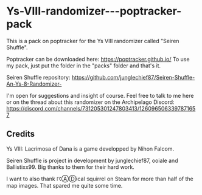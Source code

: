 # Ys-VIII-randomizer---poptracker-pack
This is a pack on poptracker for the Ys VIII randomizer called "Seiren Shuffle".

Poptracker can be downloaded here: https://poptracker.github.io/
To use my pack, just put the folder in the "packs" folder and that's it.

Seiren Shuffle repository: https://github.com/junglechief87/Seiren-Shuffle-An-Ys-8-Randomizer-

I'm open for suggestions and insight of course. Feel free to talk to me here or on the thread about this randomizer on the Archipelago Discord: https://discord.com/channels/731205301247803413/1260965063397871657


## Credits

Ys VIII: Lacrimosa of Dana is a game developped by Nihon Falcom.

Seiren Shuffle is project in development by junglechief87, ooiale and Ballistixx99. Big thanks to them for their hard work.

I want to also thank ☈ⒶⒹical ടquirrel on Steam for more than half of the map images. That spared me quite some time.
